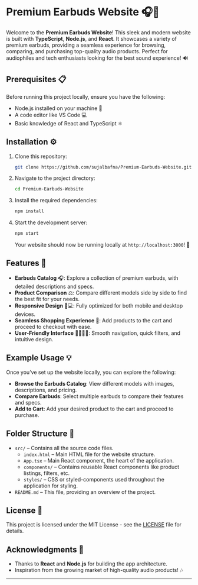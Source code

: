 # Premium Earbuds Website 🎧🌟

Welcome to the **Premium Earbuds Website**! This sleek and modern website is built with **TypeScript**, **Node.js**, and **React**. It showcases a variety of premium earbuds, providing a seamless experience for browsing, comparing, and purchasing top-quality audio products. Perfect for audiophiles and tech enthusiasts looking for the best sound experience! 🔊

## Prerequisites 📋

Before running this project locally, ensure you have the following:

- Node.js installed on your machine 🌱
- A code editor like VS Code 💻
- Basic knowledge of React and TypeScript ⚛️

## Installation ⚙️

1. Clone this repository:

   ```bash
   git clone https://github.com/sujalbafna/Premium-Earbuds-Website.git
   ```

2. Navigate to the project directory:

   ```bash
   cd Premium-Earbuds-Website
   ```

3. Install the required dependencies:

   ```bash
   npm install
   ```

4. Start the development server:

   ```bash
   npm start
   ```

   Your website should now be running locally at `http://localhost:3000`! 🎉

## Features 🚀

- **Earbuds Catalog** 🎧: Explore a collection of premium earbuds, with detailed descriptions and specs.
- **Product Comparison** ⚖️: Compare different models side by side to find the best fit for your needs.
- **Responsive Design** 📱💻: Fully optimized for both mobile and desktop devices.
- **Seamless Shopping Experience** 🛒: Add products to the cart and proceed to checkout with ease.
- **User-Friendly Interface** 👨‍💻👩‍💻: Smooth navigation, quick filters, and intuitive design.

## Example Usage 💡

Once you’ve set up the website locally, you can explore the following:

- **Browse the Earbuds Catalog**: View different models with images, descriptions, and pricing.
- **Compare Earbuds**: Select multiple earbuds to compare their features and specs.
- **Add to Cart**: Add your desired product to the cart and proceed to purchase.

## Folder Structure 📂

- `src/` – Contains all the source code files.
  - `index.html` – Main HTML file for the website structure.
  - `App.tsx` – Main React component, the heart of the application.
  - `components/` – Contains reusable React components like product listings, filters, etc.
  - `styles/` – CSS or styled-components used throughout the application for styling.
- `README.md` – This file, providing an overview of the project.

## License 📝

This project is licensed under the MIT License - see the [LICENSE](LICENSE) file for details.

## Acknowledgments 🙏

- Thanks to **React** and **Node.js** for building the app architecture.
- Inspiration from the growing market of high-quality audio products! 🎶

---

